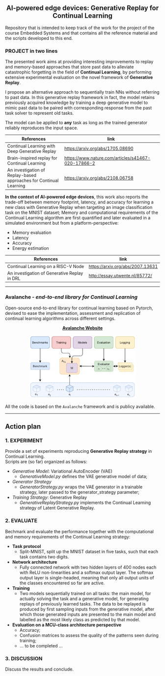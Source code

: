 <div align="center">
    
## AI-powered edge devices: Generative Replay for Continual Learning
</div>
Repository that is intended to keep track of the work for the project of the course Embedded Systems and that contains all the reference material and the scripts developed to this end.

### PROJECT in two lines
The presented work aims at providing interesting improvements to replay and memory-based approaches that store past data to alleviate catastrophic forgetting in the field of **Continual Learning**, by performing extensive experimental evaluation on the novel framework of **Generative Replay**. 

I propose an alternative approach to sequentially train NNs without referring to past data. In this generative replay framework in fact, the model retains previously acquired knowledge by training a deep generative model to mimic past data to be paired with corresponding response from the past task solver to represent old tasks.

The model can be applied to **any** task as long as the trained generator reliably reproduces the input space.

References                                             | link         
-------------------------------------------------------|---------------------------------
Continual Learning with Deep Generative Replay              | https://arxiv.org/abs/1705.08690
Brain-inspired replay for Continual Learning                | https://www.nature.com/articles/s41467-020-17866-2
An investigation of Replay-based approaches for Continual Learning | https://arxiv.org/abs/2108.06758

**In the context of AI-powered edge devices**, this work also reports the trade-off between memory footprint, latency, and accuracy for learning a new class with Generative Replay when targeting an image classification task on the MNIST dataset; Memory and computational requirements of the Continual Learning algorithm are first quantified and later evaluated in a simulated environment but from a platform-perspective:
- Memory evaluation
- Latency
- Accuracy
- Energy estimation

References                                             | link         
-------------------------------------------------------|---------------------------------
Continual Learning on a RISC-V Node                    | https://arxiv.org/abs/2007.13631
An investigation of Generative Replay in DRL           | http://essay.utwente.nl/85772/

***

### Avalanche - *end-to-end library for Continual Learning*
Open-source end-to-end library for continual learning based on Pytorch, devised to ease the implementation, assessment and replication of continual learning algorithms across different settings.

<div align="center">
  
**[Avalanche Website](https://avalanche.continualai.org)**

<img src="avalanche_library.png" alt="drawing" style="width:350px;"/>
</div>

All the code is based on the `Avalanche` framework and is publicy available.
***

## Action plan

### 1. EXPERIMENT
Provide a set of experiments reproducing **Generative Replay strategy** in Continual Learning.  
Scripts are (so far) organized as follows:
 - *Generative Model*: Variational AutoEncoder (VAE) 
   - *GenerativeModel.py* defines the VAE generative model of data;
 - *Generator Strategy*
   - *GeneratorStrategy.py* wraps the VAE generator in a trainable strategy, later passed to the generator_strategy parameter;
 - *Training Strategy*: Generative Replay 
   - *GenerativeReplayStrategy.py* implements the Continual Learning strategy of Latent Generative Replay.
   
### 2. EVALUATE

Bechmark and evaluate the performance together with the computational and memory requirements of the Continual Learning strategy:
- **Task protocol**
  - Split-MNIST, split up the MNIST dataset in five tasks, such that each task contains two digits.
- **Network architecture**
  - Fully connected network with two hidden layers of 400 nodes each with ReLU non-linearities and a softmax output layer. The softmax output layer is single-headed, meaning that only all output units of the classes encountered so far are active.
- **Training**
  - Two models sequentially trained on all tasks: the main model, for actually solving the task and a generative model, for generating replays of previously learned tasks. The data to be replayed is produced by first sampling inputs from the generative model, after which those generated inputs are presented to the main model and labelled as the most likely class as predicted by that model.
- **Evaluation on a MCU-class architecture perspective**
  - Accuracy;
  - Confusion matrices to assess the quality of the patterns seen during training;
  - ... to be completed ...
### 3. DISCUSSION
Discuss the results and conclude.
